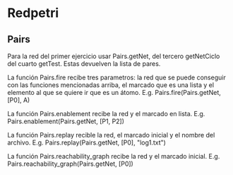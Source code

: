 # Redpetri

## Pairs

Para la red del primer ejercicio usar Pairs.getNet, del tercero getNetCiclo
del cuarto getTest. Estas devuelven la lista de pares.

La función Pairs.fire recibe tres parametros: la red que se puede conseguir con las
funciones mencionadas arriba, el marcado que es una lista y el elemento al que se
quiere ir que es un átomo. E.g. Pairs.fire(Pairs.getNet, [P0], A)

La función Pairs.enablement recibe la red y el marcado en lista. E.g.
Pairs.enablement(Pairs.getNet, [P1, P2])

La función Pairs.replay recible la red, el marcado inicial y el nombre del archivo.
E.g. Pairs.replay(Pairs.getNet, [P0], "log1.txt")

La función Pairs.reachability_graph recibe la red y el marcado inicial. E.g.
Pairs.reachability_graph(Pairs.getNet, [P0])
